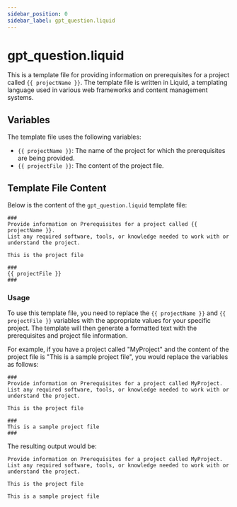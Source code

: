 ```yaml
---
sidebar_position: 0
sidebar_label: gpt_question.liquid
---
```


# gpt_question.liquid

This is a template file for providing information on prerequisites for a project called `{{ projectName }}`. The template file is written in Liquid, a templating language used in various web frameworks and content management systems.

## Variables

The template file uses the following variables:

- `{{ projectName }}`: The name of the project for which the prerequisites are being provided.
- `{{ projectFile }}`: The content of the project file.

## Template File Content

Below is the content of the `gpt_question.liquid` template file:

```
###
Provide information on Prerequisites for a project called {{ projectName }}.
List any required software, tools, or knowledge needed to work with or understand the project.

This is the project file

###
{{ projectFile }}
###
```

### Usage

To use this template file, you need to replace the `{{ projectName }}` and `{{ projectFile }}` variables with the appropriate values for your specific project. The template will then generate a formatted text with the prerequisites and project file information.

For example, if you have a project called "MyProject" and the content of the project file is "This is a sample project file", you would replace the variables as follows:

```
###
Provide information on Prerequisites for a project called MyProject.
List any required software, tools, or knowledge needed to work with or understand the project.

This is the project file

###
This is a sample project file
###
```

The resulting output would be:

```
Provide information on Prerequisites for a project called MyProject.
List any required software, tools, or knowledge needed to work with or understand the project.

This is the project file

This is a sample project file
```